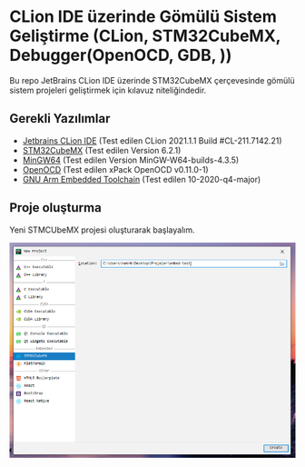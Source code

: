 # CLion IDE üzerinde Gömülü Sistem Geliştirme (CLion, STM32CubeMX, Debugger(OpenOCD, GDB, ))

Bu repo JetBrains CLion IDE üzerinde STM32CubeMX çerçevesinde gömülü sistem 
projeleri geliştirmek için kılavuz niteliğindedir.


## Gerekli Yazılımlar
- [Jetbrains CLion IDE](https://www.jetbrains.com/) (Test edilen CLion 2021.1.1 Build #CL-211.7142.21)
- [STM32CubeMX](https://www.st.com/en/development-tools/stm32cubemx.html?sc=stm32cubemx) (Test edilen Version 6.2.1)
- [MinGW64](http://mingw-w64.org/) (Test edilen Version MinGW-W64-builds-4.3.5)
- [OpenOCD](http://openocd.org/) (Test edilen xPack OpenOCD v0.11.0-1)
- [GNU Arm Embedded Toolchain](https://developer.arm.com/tools-and-software/open-source-software/developer-tools/gnu-toolchain/gnu-rm/downloads) (Test edilen 10-2020-q4-major)


## Proje oluşturma

Yeni STMCUbeMX projesi oluşturarak başlayalım.

![image](docs/imgs/project1.PNG)